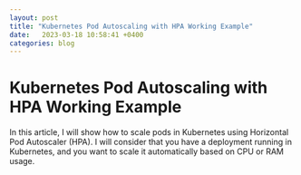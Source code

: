 ```yaml
---
layout: post
title: "Kubernetes Pod Autoscaling with HPA Working Example"
date:   2023-03-18 10:58:41 +0400
categories: blog
---
```


# Kubernetes Pod Autoscaling with HPA Working Example

In this article, I will show how to scale pods in Kubernetes using Horizontal Pod Autoscaler (HPA).
I will consider that you have a deployment running in Kubernetes, and you want to scale it automatically based on CPU or RAM usage.







